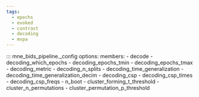```yaml
---
tags:
  - epochs
  - evoked
  - contrast
  - decoding
  - mvpa
---
```


::: mne_bids_pipeline._config
    options:
      members:
        - decode
        - decoding_which_epochs
        - decoding_epochs_tmin
        - decoding_epochs_tmax
        - decoding_metric
        - decoding_n_splits
        - decoding_time_generalization
        - decoding_time_generalization_decim
        - decoding_csp
        - decoding_csp_times
        - decoding_csp_freqs
        - n_boot
        - cluster_forming_t_threshold
        - cluster_n_permutations
        - cluster_permutation_p_threshold
